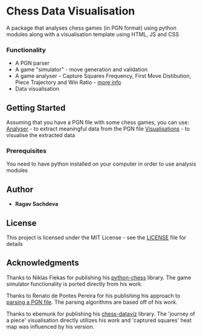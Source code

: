 # Chess Data Visualisation

A package that analyses chess games (in PGN format) using python modules along with a visualisation template using HTML, JS and CSS

### Functionality

* A PGN parser
* A game "simulator" - move generation and validation
* A game analyser - Capture Squares Frequency, First Move Distibution, Piece Trajectory and Win Ratio - [more info](/Analyser/README.md)
* Data visualisation

## Getting Started

Assuming that you have a PGN file with some chess games, you can use:
[Analyser](/Analyser) - to extract meaningful data from the PGN file
[Visualisations](/Visualisations) - to visualise the extracted data

### Prerequisites

You need to have python installed on your computer in order to use analysis modules

## Author

* **Ragav Sachdeva**

## License

This project is licensed under the MIT License - see the [LICENSE](LICENSE) file for details

## Acknowledgments

Thanks to Niklas Fiekas for publishing his [python-chess](https://github.com/niklasf/python-chess) library. The game simulator functionality is ported directly from his work.

Thanks to Renato de Pontes Pereira for his publishing his approach to [parsing a PGN file](https://github.com/renatopp/pgnparser). The parsing algorithms are based off of his work.

Thanks to ebemunk for publishing his [chess-dataviz](https://github.com/ebemunk/chess-dataviz) library. The 'journey of a piece' visualisation directly utilizes his work and 'captured squares' heat map was influenced by his version.
